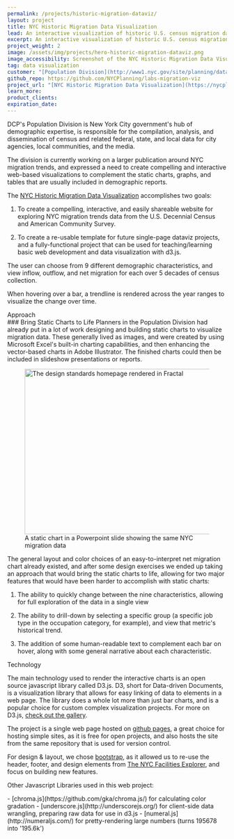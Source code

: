 ```yaml
---
permalink: /projects/historic-migration-dataviz/
layout: project
title: NYC Historic Migration Data Visualization
lead: An interactive visualization of historic U.S. census migration data for New York City
excerpt: An interactive visualization of historic U.S. census migration data for New York City
project_weight: 2
image: /assets/img/projects/hero-historic-migration-dataviz.png
image_accessibility: Screenshot of the NYC Historic Migration Data Visualization
tag: data visualization
customer: "[Population Division](http://www1.nyc.gov/site/planning/data-maps/nyc-population.page)"
github_repo: https://github.com/NYCPlanning/labs-migration-viz
project_url: "[NYC Historic Migration Data Visualization](https://nycplanning.github.io/labs-migration-viz/)"
learn_more:
product_clients:
expiration_date:
---
```


DCP's Population Division is New York City government's hub of demographic expertise, is responsible for the compilation, analysis, and dissemination of census and related federal, state, and local data for city agencies, local communities, and the media.

The division is currently working on a larger publication around NYC migration trends, and expressed a need to create compelling and interactive web-based visualizations to complement the static charts, graphs, and tables that are usually included in demographic reports.

The [NYC Historic Migration Data Visualization](https://nycplanning.github.io/labs-migration-viz/) accomplishes two goals:

1. To create a compelling, interactive, and easily shareable website for exploring NYC migration trends data from the U.S. Decennial Census and American Community Survey.

2. To create a re-usable template for future single-page dataviz projects, and a fully-functional project that can be used for teaching/learning basic web development and data visualization with d3.js.

The user can choose from 9 different demographic characteristics, and view inflow, outflow, and net migration for each over 5 decades of census collection.  

When hovering over a bar, a trendline is rendered across the year ranges to visualize the change over time.

<div class="small-caps">Approach</div>
### Bring Static Charts to Life
Planners in the Population Division had already put in a lot of work designing and building static charts to visualize migration data.  These generally lived as images, and were created by using Microsoft Excel's built-in charting capabilities, and then enhancing the vector-based charts in Adobe Illustrator.  The finished charts could then be included in slideshow presentations or reports.


<figure>
  <img src="{{site.baseurl}}/assets/projects/historic-migration-dataviz/static-chart.png" alt="The design standards homepage rendered in Fractal" width="624" height="380" />
  <figcaption>A static chart in a Powerpoint slide showing the same NYC migration data</figcaption>
</figure>

The general layout and color choices of an easy-to-interpret net migration chart already existed, and after some design exercises we ended up taking an approach that would bring the static charts to life, allowing for two major features that would have been harder to accomplish with static charts:

1. The ability to quickly change between the nine characteristics, allowing for full exploration of the data in a single view

2. The ability to drill-down by selecting a specific group (a specific job type in the occupation category, for example), and view that metric's historical trend.

3. The addition of some human-readable text to complement each bar on hover, along with some general narrative about each characteristic.

<div class="small-caps">Technology</div>

The main technology used to render the interactive charts is an open source javascript library called D3.js.  D3, short for Data-driven Documents, is a visualization library that allows for easy linking of data to elements in a web page.  The library does a whole lot more than just bar charts, and is a popular choice for custom complex visualization projects.  For more on D3.js, [check out the gallery](https://github.com/d3/d3/wiki/Gallery).

The project is a single web page hosted on [github pages](https://pages.github.com/), a great choice for hosting simple sites, as it is free for open projects, and also hosts the site from the same repository that is used for version control.  

For design & layout, we chose [bootstrap](http://getbootstrap.com/), as it allowed us to re-use the header, footer, and design elements from [The NYC Facilities Explorer](https://capitalplanning.nyc/facilities), and focus on building new features.

<p>Other Javascript Libraries used in this web project:</p>
- [chroma.js](https://github.com/gka/chroma.js/) for calculating color gradation
- [underscore.js](http://underscorejs.org/) for client-side data wrangling, preparing raw data for use in d3.js
- [numeral.js](http://numeraljs.com/) for pretty-rendering large numbers (turns 195678 into '195.6k')
